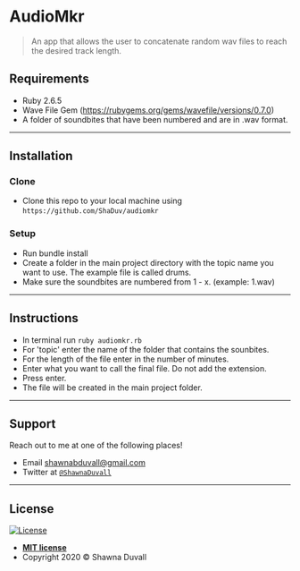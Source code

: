# AudioMkr

> An app that allows the user to concatenate random wav files to reach the desired track length.

## Requirements
- Ruby 2.6.5
- Wave File Gem (https://rubygems.org/gems/wavefile/versions/0.7.0)
- A folder of soundbites that have been numbered and are in .wav format.

---

## Installation

### Clone

- Clone this repo to your local machine using `https://github.com/ShaDuv/audiomkr`

### Setup

- Run bundle install
- Create a folder in the main project directory with the topic name you want to use. The example file is called drums.
- Make sure the soundbites are numbered from 1 - x. (example: 1.wav)

---

## Instructions
   - In terminal run `ruby audiomkr.rb`
   - For 'topic' enter the name of the folder that contains the sounbites.
   - For the length of the file enter in the number of minutes.
   - Enter what you want to call the final file. Do not add the extension. 
   - Press enter.
   - The file will be created in the main project folder.

---

## Support

Reach out to me at one of the following places!

- Email shawnabduvall@gmail.com
- Twitter at <a href="http://twitter.com/shawnaduvall" target="_blank">`@ShawnaDuvall`</a>

---

## License

[![License](http://img.shields.io/:license-mit-blue.svg?style=flat-square)](http://badges.mit-license.org)

- **[MIT license](http://opensource.org/licenses/mit-license.php)**
- Copyright 2020 © Shawna Duvall
